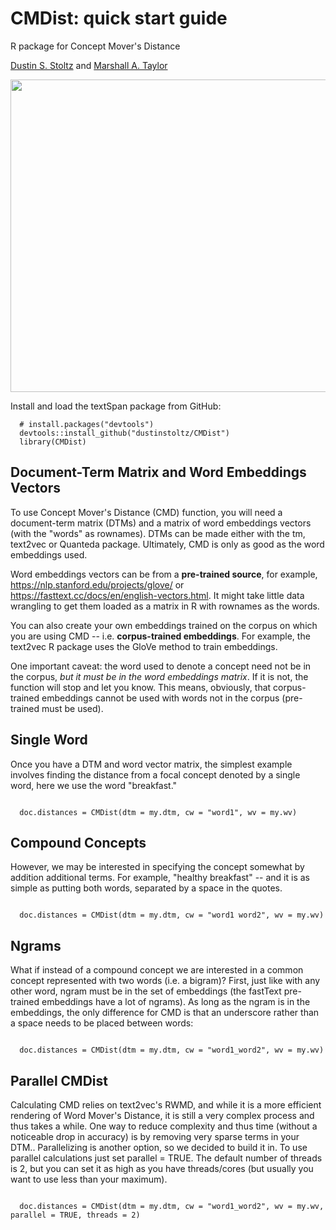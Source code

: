# CMDist: quick start guide
R package for Concept Mover's Distance

[Dustin S. Stoltz](https://www.dustinstoltz.com) and [Marshall A. Taylor](https://www.marshalltaylor.net)

<img align="middle" src="https://images.squarespace-cdn.com/content/v1/57cf17802e69cf96e1c4f406/1554677109807-MDCV0XG0BIQHJHIWTLCP/ke17ZwdGBToddI8pDm48kH34NSqJ76-ixS257mGaUjh7gQa3H78H3Y0txjaiv_0fDoOvxcdMmMKkDsyUqMSsMWxHk725yiiHCCLfrh8O1z5QHyNOqBUUEtDDsRWrJLTmxXXTZVXzkeXI_1XN_RfG8mev2iBWWK1p2MzLH4LINwAedhRYPgYfymgS9t3aYSzh/2019_Stoltz_Taylor_concept_movers_distance.png?format=1500w" width="800" height="500">


Install and load the textSpan package from GitHub:
```{r}
  # install.packages("devtools")
  devtools::install_github("dustinstoltz/CMDist")
  library(CMDist)

```

## Document-Term Matrix and Word Embeddings Vectors

To use Concept Mover's Distance (CMD) function, you will need a document-term matrix (DTMs) and a matrix of word embeddings vectors (with the "words" as rownames). DTMs can be made either with the tm, text2vec or Quanteda package. Ultimately, CMD is only as good as the word embeddings used.

Word embeddings vectors can be from a __pre-trained source__, for example, https://nlp.stanford.edu/projects/glove/ or https://fasttext.cc/docs/en/english-vectors.html. It might take little data wrangling to get them loaded as a matrix in R with rownames as the words.

You can also create your own embeddings trained on the corpus on which you are using CMD -- i.e. __corpus-trained embeddings__. For example, the text2vec R package uses the GloVe method to train embeddings. 

One important caveat: the word used to denote a concept need not be in the corpus, _but it must be in the word embeddings matrix_. If it is not, the function will stop and let you know. This means, obviously, that corpus-trained embeddings cannot be used with words not in the corpus (pre-trained must be used).

## Single Word

Once you have a DTM and word vector matrix, the simplest example involves finding the distance from a focal concept denoted by a single word, here we use the word "breakfast."

```{r}
  
  doc.distances = CMDist(dtm = my.dtm, cw = "word1", wv = my.wv)

```

## Compound Concepts

However, we may be interested in specifying the concept somewhat by addition additional terms. For example, "healthy breakfast" -- and it is as simple as putting both words, separated by a space in the quotes.

```{r}
  
  doc.distances = CMDist(dtm = my.dtm, cw = "word1 word2", wv = my.wv)

```

## Ngrams

What if instead of a compound concept we are interested in a common concept represented with two words (i.e. a bigram)? First, just like with any other word, ngram must be in the set of embeddings (the fastText pre-trained embeddings have a lot of ngrams). As long as the ngram is in the embeddings, the only difference for CMD is that an underscore rather than a space needs to be placed between words: 

```{r}
  
  doc.distances = CMDist(dtm = my.dtm, cw = "word1_word2", wv = my.wv)

```

## Parallel CMDist

Calculating CMD relies on text2vec's RWMD, and while it is a more efficient rendering of Word Mover's Distance, it is still a very complex process and thus takes a while. One way to reduce complexity and thus time (without a noticeable drop in accuracy) is by removing very sparse terms in your DTM.. Parallelizing is another option, so we decided to build it in. To use parallel calculations just set parallel = TRUE. The default number of threads is 2, but you can set it as high as you have threads/cores (but usually you want to use less than your maximum).

```{r}
  
  doc.distances = CMDist(dtm = my.dtm, cw = "word1_word2", wv = my.wv, parallel = TRUE, threads = 2)

```
